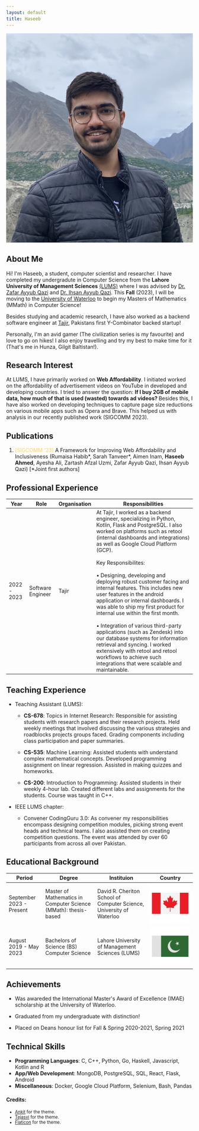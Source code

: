```yaml
---
layout: default
title: Haseeb
---
```


<img class="profile-picture" src="./haseeb.jpeg">

## About Me


Hi! I'm Haseeb, a student, computer scientist and researcher. I have completed my undergradute in Computer Science from the **Lahore University of Management Sciences** [(LUMS)](https://lums.edu.pk/programmes/bs-computer-science) where I was advised by [Dr. Zafar Ayyub Qazi](https://web.lums.edu.pk/~zafar/) and [Dr. Ihsan Ayyub Qazi](https://www.ihsanqazi.com/). This <strong>Fall</strong> (2023), I will be moving to the [University of Waterloo](https://uwaterloo.ca/graduate-studies-postdoctoral-affairs/future-students/programs/computer-science-mmath-waterloo) to begin my Masters of Mathematics (MMath) in Computer Science! 

Besides studying and academic research, I have also worked as a backend software engineer at [Tajir](https://www.tajir.app/sellers), Pakistans first Y-Combinator backed startup! 

Personally, I'm an avid gamer (The civilization series is my favourite) and love to go on hikes! I also enjoy travelling and try my best to make time for it (That's me in Hunza, Gilgit Baltistan!).

## Research Interest

At LUMS, I have primarily worked on <strong>Web Affordability</strong>. I initiated worked on the affordability of advertisement videos on YouTube in developed and developing countries. I tried to answer the question: <strong> If I buy 2GB of mobile data, how much of that is used (wasted) towards ad videos? </strong> Besides this, I have also worked on developing techniques to capture page size reductions on various mobile apps such as Opera and Brave. This helped us with analysis in our recently published work (SIGCOMM 2023).

## Publications

1. <span style='color:#FFD369;'>[SIGCOMM ‘23]</span> A Framework for Improving Web Affordability and Inclusiveness (Rumaisa Habib*, Sarah Tanveer*, Aimen Inam, <strong>Haseeb Ahmed</strong>, Ayesha Ali, Zartash Afzal Uzmi, Zafar Ayyub Qazi, Ihsan Ayyub Qazi) [*Joint first authors]


## Professional Experience

Year | Role | Organisation | Responsibilities
-----|------|--------------|-----------------
2022 - 2023 | Software Engineer  | Tajir | At Tajir, I worked as a backend engineer, specializing in Python, Kotlin, Flask and PostgreSQL. I also worked on platforms such as retool (internal dashboards and integrations) as well as Google Cloud Platform (GCP). <br ><br > Key Responsibilites: <br ><br > • Designing, developing and deploying robust customer facing and internal features. This includes new user features in the android application or internal dashboards. I was able to ship my first product for internal use within the first month. <br ><br > • Integration of various third-party applications (such as Zendesk) into our database systems for information retrieval and syncing. I worked extensively with retool and retool workflows to achieve such integrations that were scalable and maintainable.  

## Teaching Experience

* Teaching Assistant (LUMS):
    * **CS-678**: Topics in Internet Research:
    Responsible for assisting students with research papers and their research projects. Held weekly meetings that involved discussing the various strategies and roadblocks projects groups faced. Grading components including class participation and paper summaries.

    * **CS-535**: Machine Learning: Assisted students with understand complex mathematical concepts. Developed programming assignment on linear regression. Assisted in making quizzes and homeworks. 

    * **CS-200**: Introduction to Programming: Assisted students in their weekly 4-hour lab. Created different labs and assignments for the students. Course was taught in C++.

* IEEE LUMS chapter: 
    * Convener CodingGuru 3.0: As convener my responsibilities encompass designing competition modules, picking strong event heads and technical teams. I also assisted them on creating competition questions. The event was attended by over 60 participants from across all over Pakistan. 


## Educational Background

Period | Degree | Instituion | Country 
-----|------|--------------|----------
September 2023 - Present| Master of Mathematics in Computer Science (MMath): thesis-based| David R. Cheriton School of Computer Science, University of Waterloo| <img id='country_image' src='./resources/canada.png'>
August 2019 - May 2023| Bachelors of Science (BS) Computer Science | Lahore University of Management Sciences (LUMS) | <img id='country_image' src='./resources/pakistan.png'>

## Achievements

* Was awareded the International Master's Award of Excellence (IMAE) scholarship at the University of Waterloo.

* Graduated from my undergraduate with distinction! 

* Placed on Deans honour list for Fall & Spring 2020-2021, Spring 2021

## Technical Skills

* **Programming Languages**: C, C++, Python, Go, Haskell, Javascript, Kotlin and R
* **App/Web Development**: MongoDB, PostgreSQL, SQL, React, Flask, Android 
* **Miscellaneous**: Docker, Google Cloud Platform, Selenium, Bash, Pandas 


#### Credits: 
<ul>
<small>
<li><a href='https://github.com/ankitsultana/researcher/'>Ankit</a> for the theme.<br></li>
<li><a href='https://tejasvi.dev/'>Tejasvi</a> for the theme.<br></li>
<li><a href='https://www.flaticon.com/'>Flaticon</a> for the theme.<br></li>
</small>
</ul>
